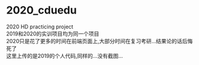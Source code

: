 # 2020_cduedu  
2020 HD practicing project  
2019和2020的实训项目均为同一个项目  
2020只是花了更多的时间在前端页面上,大部分时间在复习考研...结果论的话后悔死了  
这里上传的是2019的个人代码,同样的...没有截图...  

